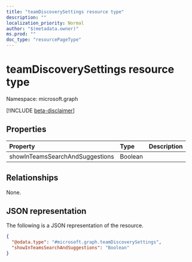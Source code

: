 ```yaml
---
title: "teamDiscoverySettings resource type"
description: ""
localization_priority: Normal
author: "$(metadata.owner)"
ms.prod: ""
doc_type: "resourcePageType"
---
```


# teamDiscoverySettings resource type

Namespace: microsoft.graph

[!INCLUDE [beta-disclaimer](../../includes/beta-disclaimer.md)]

## Properties

| Property                        | Type    | Description |
| :------------------------------ | :------ | :---------- |
| showInTeamsSearchAndSuggestions | Boolean |             |

## Relationships

None.

## JSON representation

The following is a JSON representation of the resource.

<!-- {
  "blockType": "resource",
  "@odata.type": "microsoft.graph.teamDiscoverySettings",
}
-->

```json
{
  "@odata.type": "#microsoft.graph.teamDiscoverySettings",
  "showInTeamsSearchAndSuggestions": "Boolean"
}
```
